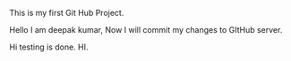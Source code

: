 This is my first Git Hub Project.

Hello I am deepak kumar, Now I will commit my changes to GItHub server.

Hi testing is done. HI.
